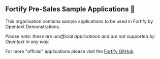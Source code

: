 ## Fortify Pre-Sales Sample Applications 👋

This organisation contains sample applications to be used in Fortify by Opentext Demonstrations. 

_Please note: these are unofficial applications and are not supported by Opentext in any way._

For more "official" applications please visit the [Fortify GitHub](https://github.com/fortify).
